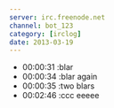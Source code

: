 ```yaml
---
server: irc.freenode.net
channel: bot_123
category: [irclog]
date: 2013-03-19
---
```

- 00:00:31 :blar
- 00:00:34 :blar again
- 00:00:35 :two blars
- 00:02:46 :ccc eeeee
